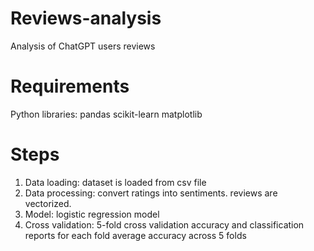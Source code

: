 # Reviews-analysis
Analysis of ChatGPT users reviews

 # Requirements
  Python libraries:
    pandas 
    scikit-learn
    matplotlib

# Steps  
1. Data loading:
    dataset is loaded from csv file
2. Data processing:
    convert ratings into sentiments.
    reviews are vectorized.
3. Model: 
    logistic regression model 
4. Cross validation:
    5-fold cross validation 
    accuracy and classification reports for each fold
    average accuracy across 5 folds
   
      
  
